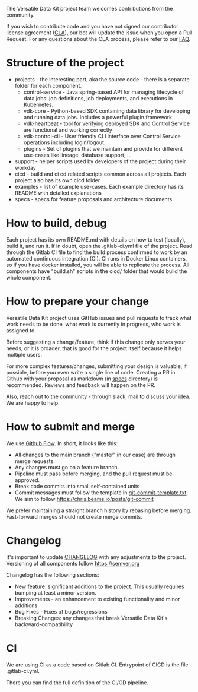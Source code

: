 The Versatile Data Kit project team welcomes contributions from the community.

If you wish to contribute code and you have not signed our contributor license agreement ([CLA](https://cla.vmware.com/cla/1/preview)),
our bot will update the issue when you open a Pull Request.
For any questions about the CLA process, please refer to our [FAQ](https://cla.vmware.com/faq).

# Structure of the project

* projects - the interesting part, aka the source code - there is a separate folder for each component.
  * control-service - Java spring-based API for managing lifecycle of data jobs: job definitions, job deployments, and executions in Kubernetes.
  * vdk-core - Python-based SDK containing data library for developing and running data jobs. Includes a powerful plugin framework .
  * vdk-heartbeat - tool for verifying deployed SDK and Control Service are functional and working correctly
  * vdk-control-cli - User friendly CLI interface over Control Service operations including login/logout.
  * plugins - Set of plugins that we maintain and provide for different use-cases like lineage, database support, ...
* support - helper scripts used by developers of the project during their workday
* cicd - build and ci cd related scripts common across all projects. Each project also has its own cicd folder
* examples - list of example use-cases. Each example directory has its README with detailed explanations
* specs - specs for feature proposals and architecture documents

# How to build, debug

Each project has its own README.md with details on how to test (locally), build it, and run it.
If in doubt, open the .gitlab-ci.yml file of the project.
Read through the Gitlab CI file to find the build process confirmed to work by an automated continuous integration (CI).
CI runs in Docker Linux containers, so if you have docker installed, you will be able to replicate the process.
All components have "build.sh" scripts in the cicd/ folder that would build the whole component.

# How to prepare your change

Versatile Data Kit project uses GitHub issues and pull requests to track what work needs to be done,
what work is currently in progress, who work is assigned to.

Before suggesting a change/feature, think if this change only serves your needs, or it is broader,
that is good for the project itself because it helps multiple users.

For more complex features/changes, submitting your design is valuable, if possible, before you even write a single line of code.
Creating a PR in Github with your proposal as markdown (in [specs](specs) directory) is recommended.
Reviews and feedback will happen on the PR.

Also, reach out to the community - through slack, mail to discuss your idea. We are happy to help.

# How to submit and merge

We use [Github Flow](https://docs.github.com/en/get-started/quickstart/github-flow).
In short, it looks like this:
- All changes to the main branch ("master" in our case) are through merge requests.
- Any changes must go on a feature branch.
- Pipeline must pass before merging, and the pull request must be approved.
- Break code commits into small self-contained units
- Commit messages must follow the template in [git-commit-template.txt](support/git-commit-template.txt).
  We aim to follow https://chris.beams.io/posts/git-commit

We prefer maintaining a straight branch history by rebasing before merging. Fast-forward merges should not create merge commits.

# Changelog
It's important to update [CHANGELOG](CHANGELOG.md) with any adjustments to the project.
Versioning of all components follow https://semver.org

Changelog has the following sections:
- New feature: significant additions to the project. This usually requires bumping at least a minor version.
- Improvements - an enhancement to existing functionality and minor additions
- Bug Fixes - Fixes of bugs/regressions
- Breaking Changes: any changes that break Versatile Data Kit's backward-compatibility

# CI

We are using CI as a code based on Gitlab CI.
Entrypoint of CICD is the file .gitlab-ci.yml.

There you can find the full definition of the CI/CD pipeline.
